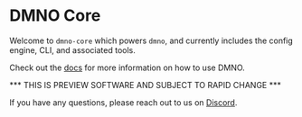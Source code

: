 # DMNO Core

Welcome to `dmno-core` which powers `dmno`, and currently includes the config engine, CLI, and associated tools. 

Check out the [docs](https://dmno.dev/docs) for more information on how to use DMNO.

*** THIS IS PREVIEW SOFTWARE AND SUBJECT TO RAPID CHANGE ***

If you have any questions, please reach out to us on [Discord](https://chat.dmno.dev).
